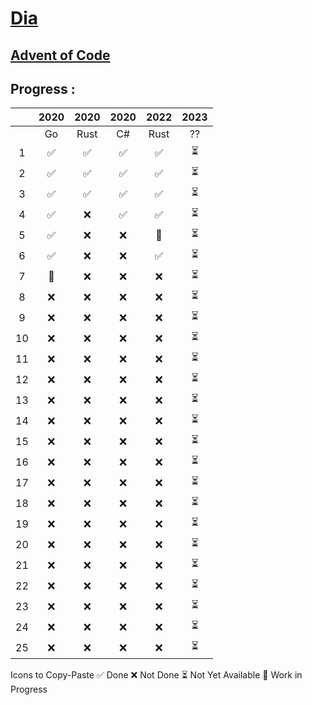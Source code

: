 # [Dia](https://solarsystem.nasa.gov/moons/jupiter-moons/dia/in-depth/ 'NASA')

## [Advent of Code](https://adventofcode.com/)

## Progress :

|      | 2020 | 2020 | 2020 | 2022 | 2023 |
|:----:|:-----:|:----:|:----:|:----:|:----:|
|      | Go    | Rust | C#   | Rust | ??   |
| 1    | ✅   | ✅   | ✅  | ✅   | ⏳   |
| 2    | ✅   | ✅   | ✅  | ✅   | ⏳   |
| 3    | ✅   | ✅   | ✅  | ✅   | ⏳   |
| 4    | ✅   | ❌   | ✅  | ✅   | ⏳   |
| 5    | ✅   | ❌   | ❌  | 🔵   | ⏳   |
| 6    | ✅   | ❌   | ❌  | ✅   | ⏳   |
| 7    | 🔵   | ❌   | ❌  | ❌   | ⏳   |
| 8    | ❌   | ❌   | ❌  | ❌   | ⏳   |
| 9    | ❌   | ❌   | ❌  | ❌   | ⏳   |
| 10   | ❌   | ❌   | ❌  | ❌   | ⏳   |
| 11   | ❌   | ❌   | ❌  | ❌   | ⏳   |
| 12   | ❌   | ❌   | ❌  | ❌   | ⏳   |
| 13   | ❌   | ❌   | ❌  | ❌   | ⏳   |
| 14   | ❌   | ❌   | ❌  | ❌   | ⏳   |
| 15   | ❌   | ❌   | ❌  | ❌   | ⏳   |
| 16   | ❌   | ❌   | ❌  | ❌   | ⏳   |
| 17   | ❌   | ❌   | ❌  | ❌   | ⏳   |
| 18   | ❌   | ❌   | ❌  | ❌   | ⏳   |
| 19   | ❌   | ❌   | ❌  | ❌   | ⏳   |
| 20   | ❌   | ❌   | ❌  | ❌   | ⏳   |
| 21   | ❌   | ❌   | ❌  | ❌   | ⏳   |
| 22   | ❌   | ❌   | ❌  | ❌   | ⏳   |
| 23   | ❌   | ❌   | ❌  | ❌   | ⏳   |
| 24   | ❌   | ❌   | ❌  | ❌   | ⏳   |
| 25   | ❌   | ❌   | ❌  | ❌   | ⏳   |


Icons to Copy-Paste
✅ Done
❌ Not Done
⏳ Not Yet Available
🔵 Work in Progress
